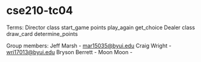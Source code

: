 # cse210-tc04

Terms:
Director class
    start_game
    points
    play_again
    get_choice
Dealer class
    draw_card
    determine_points


Group members:
Jeff Marsh - mar15035@byui.edu
Craig Wright - wri17013@byui.edu
Bryson Berrett - 
Moon Moon - 